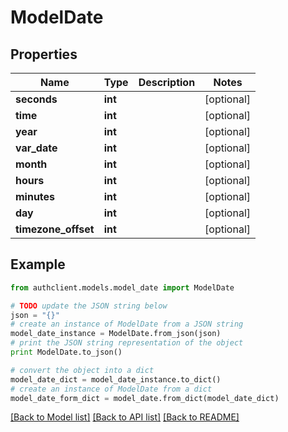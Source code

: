# ModelDate


## Properties
Name | Type | Description | Notes
------------ | ------------- | ------------- | -------------
**seconds** | **int** |  | [optional] 
**time** | **int** |  | [optional] 
**year** | **int** |  | [optional] 
**var_date** | **int** |  | [optional] 
**month** | **int** |  | [optional] 
**hours** | **int** |  | [optional] 
**minutes** | **int** |  | [optional] 
**day** | **int** |  | [optional] 
**timezone_offset** | **int** |  | [optional] 

## Example

```python
from authclient.models.model_date import ModelDate

# TODO update the JSON string below
json = "{}"
# create an instance of ModelDate from a JSON string
model_date_instance = ModelDate.from_json(json)
# print the JSON string representation of the object
print ModelDate.to_json()

# convert the object into a dict
model_date_dict = model_date_instance.to_dict()
# create an instance of ModelDate from a dict
model_date_form_dict = model_date.from_dict(model_date_dict)
```
[[Back to Model list]](../README.md#documentation-for-models) [[Back to API list]](../README.md#documentation-for-api-endpoints) [[Back to README]](../README.md)


